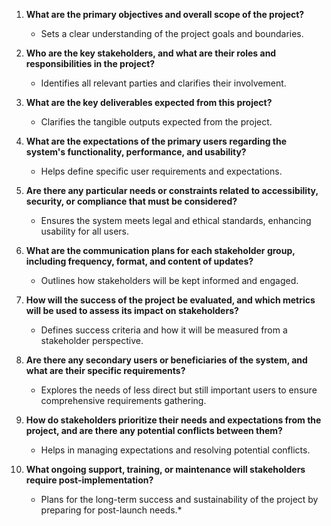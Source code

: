 1. **What are the primary objectives and overall scope of the project?**
   - Sets a clear understanding of the project goals and boundaries.

2. **Who are the key stakeholders, and what are their roles and responsibilities in the project?**
   - Identifies all relevant parties and clarifies their involvement.

3. **What are the key deliverables expected from this project?**
   - Clarifies the tangible outputs expected from the project.

4. **What are the expectations of the primary users regarding the system's functionality, performance, and usability?**
   - Helps define specific user requirements and expectations.

5. **Are there any particular needs or constraints related to accessibility, security, or compliance that must be considered?**
   - Ensures the system meets legal and ethical standards, enhancing usability for all users.

6. **What are the communication plans for each stakeholder group, including frequency, format, and content of updates?**
   - Outlines how stakeholders will be kept informed and engaged.

7. **How will the success of the project be evaluated, and which metrics will be used to assess its impact on stakeholders?**
   - Defines success criteria and how it will be measured from a stakeholder perspective.

8. **Are there any secondary users or beneficiaries of the system, and what are their specific requirements?**
   - Explores the needs of less direct but still important users to ensure comprehensive requirements gathering.

9. **How do stakeholders prioritize their needs and expectations from the project, and are there any potential conflicts between them?**
   - Helps in managing expectations and resolving potential conflicts.

10. **What ongoing support, training, or maintenance will stakeholders require post-implementation?**
    - Plans for the long-term success and sustainability of the project by preparing for post-launch needs.*
